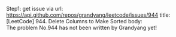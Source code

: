 Step1: get issue via url: https://api.github.com/repos/grandyang/leetcode/issues/944 
 title:[LeetCode] 944. Delete Columns to Make Sorted 
 body:  
 The problem No.944 has not been written by Grandyang yet!